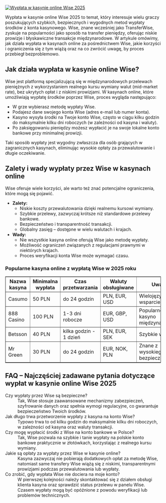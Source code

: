 [![Wypłata w kasynie online Wise 2025](https://123-caf.pages.dev/gitsignup.png)](https://vrmoo.ru/Bt82HjjY)

<p>Wypłata w kasynie online Wise 2025 to temat, który interesuje wielu graczy poszukujących szybkich, bezpiecznych i wygodnych metod wypłaty środków z konta kasynowego. Wise, znane wcześniej jako TransferWise, zyskuje na popularności jako sposób na transfer pieniędzy, oferując niskie prowizje i błyskawiczne transakcje międzynarodowe. W artykule omówimy, jak działa wypłata w kasynach online za pośrednictwem Wise, jakie korzyści i ograniczenia się z tym wiążą oraz na co zwrócić uwagę, by proces przebiegł bezproblemowo.</p>  <h2>Jak działa wypłata w kasynie online Wise?</h2> <p>Wise jest platformą specjalizującą się w międzynarodowych przelewach pieniężnych z wykorzystaniem realnego kursu wymiany walut (mid-market rate), bez ukrytych opłat i z niskimi prowizjami. W kasynach online, które umożliwiają wypłatę środków poprzez Wise, proces wygląda następująco:</p> <ul> <li>W grze wybierasz metodę wypłaty Wise.</li> <li>Podajesz dane swojego konta Wise (adres e-mail lub numer konta).</li> <li>Kasyno wysyła środki na Twoje konto Wise, często w ciągu kilku godzin do maksymalnie kilku dni roboczych (w zależności od kasyna i waluty).</li> <li>Po zaksięgowaniu pieniędzy możesz wypłacić je na swoje lokalne konto bankowe przy minimalnej prowizji.</li> </ul> <p>Taki sposób wypłaty jest wygodny zwłaszcza dla osób grających w zagranicznych kasynach, eliminując wysokie opłaty za przewalutowanie i długie oczekiwanie.</p>  <h2>Zalety i wady wypłaty przez Wise w kasynach online</h2> <p>Wise oferuje wiele korzyści, ale warto też znać potencjalne ograniczenia, które mogą się pojawić.</p> <ul> <li><strong>Zalety:</strong>     <ul>     <li>Niskie koszty przewalutowania dzięki realnemu kursowi wymiany.</li>     <li>Szybkie przelewy, zazwyczaj krótsze niż standardowe przelewy bankowe.</li>     <li>Bezpieczeństwo i transparentność transakcji.</li>     <li>Globalny zasięg – dostępne w wielu walutach i krajach.</li>     </ul> </li> <li><strong>Wady:</strong>     <ul>     <li>Nie wszystkie kasyna online oferują Wise jako metodę wypłaty.</li>     <li>Możliwość ograniczeń związanych z regulacjami prawnymi w niektórych krajach.</li>     <li>Proces weryfikacji konta Wise może wymagać czasu.</li>     </ul> </li> </ul>  <h3>Popularne kasyna online z wypłatą Wise w 2025 roku</h3> <table border="1" cellspacing="0" cellpadding="5"> <thead> <tr> <th>Nazwa kasyna</th> <th>Minimalna wypłata</th> <th>Czas przetwarzania</th> <th>Waluty obsługiwane</th> <th>Uwagi</th> </tr> </thead> <tbody> <tr> <td>Casumo</td> <td>50 PLN</td> <td>do 24 godzin</td> <td>PLN, EUR, USD</td> <td>Wielojęzyczne wsparcie</td> </tr> <tr> <td>888 Casino</td> <td>100 PLN</td> <td>1-3 dni robocze</td> <td>EUR, GBP, USD</td> <td>Popularne kasyno międzynarodowe</td> </tr> <tr> <td>Betsson</td> <td>40 PLN</td> <td>kilka godzin - 1 dzień</td> <td>PLN, EUR, SEK</td> <td>Szybkie wypłaty</td> </tr> <tr> <td>Mr Green</td> <td>30 PLN</td> <td>do 24 godzin</td> <td>EUR, NOK, PLN</td> <td>Znane z wysokiego bezpieczeństwa</td> </tr> </tbody> </table>  <h2>FAQ – Najczęściej zadawane pytania dotyczące wypłat w kasynie online Wise 2025</h2> <dl> <dt>Czy wypłaty przez Wise są bezpieczne?</dt> <dd>Tak, Wise stosuje zaawansowane mechanizmy zabezpieczeń, szyfrowanie danych oraz spełnia wymogi regulacyjne, co gwarantuje bezpieczeństwo Twoich środków.</dd>  <dt>Jak długo trwa przetworzenie wypłaty z kasyna na konto Wise?</dt> <dd>Typowo trwa to od kilku godzin do maksymalnie kilku dni roboczych, w zależności od kasyna oraz waluty transakcji.</dd>  <dt>Czy mogę wypłacić środki z Wise na konto bankowe w Polsce?</dt> <dd>Tak, Wise pozwala na szybkie i tanie wypłaty na polskie konto bankowe praktycznie w złotówkach, korzystając z realnego kursu wymiany.</dd>  <dt>Jakie są opłaty za wypłaty przez Wise w kasynie online?</dt> <dd>Kasyna zazwyczaj nie pobierają dodatkowych opłat za metodę Wise, natomiast same transfery Wise wiążą się z niskimi, transparentnymi prowizjami podczas przewalutowania lub wypłaty.</dd>  <dt>Co zrobić, gdy wypłata Wise nie dociera na moje konto?</dt> <dd>W pierwszej kolejności należy skontaktować się z działem obsługi klienta kasyna oraz sprawdzić status przelewu w panelu Wise. Czasem wypłaty mogą być opóźnione z powodu weryfikacji lub problemów technicznych.</dd> </dl>